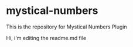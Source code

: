 # mystical-numbers
This is the repository for Mystical Numbers Plugin

Hi, i'm editing the readme.md file
